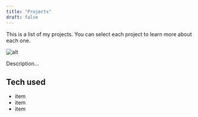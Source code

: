 ```yaml
---
title: "Projects"
draft: false
---
```


This is a list of my projects. You can select each project to learn more about each one.

![alt](//via.placeholder.com/640x150)

Description...

## Tech used

* item
* item
* item